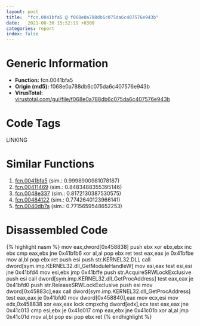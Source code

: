 ```yaml
---
layout: post
title:  "fcn.0041bfa5 @ f068e0a788db6c075da6c407576e943b"
date:   2021-08-30 15:52:19 +0300
categories: report
index: false
---
```


# Generic Information
- **Function:** fcn.0041bfa5
- **Origin (md5):** f068e0a788db6c075da6c407576e943b
- **VirusTotal:** [virustotal.com/gui/file/f068e0a788db6c075da6c407576e943b][virustotal_ref]

# Code Tags
<span class="tag" id="LINKING">LINKING</span>


# Similar Functions

1. [fcn.0041bfa5][similar_1_ref] (sim.: 0.9998900981078187)
2. [fcn.00411469][similar_2_ref] (sim.: 0.8483488355395146)
3. [fcn.0048e337][similar_3_ref] (sim.: 0.8172130387530575)
4. [fcn.00484122][similar_4_ref] (sim.: 0.7742640123966141)
5. [fcn.0040db7a][similar_5_ref] (sim.: 0.7715659548652253)


# Disassembled Code

{% highlight nasm %}
mov eax,dword[0x458838]
push ebx
xor ebx,ebx
inc ebx
cmp eax,ebx
jne 0x41bfb6
xor al,al
pop ebx
ret 
test eax,eax
je 0x41bfbe
mov al,bl
pop ebx
ret 
push esi
push str.KERNEL32.DLL
call dword[sym.imp.KERNEL32.dll_GetModuleHandleW]
mov esi,eax
test esi,esi
jne 0x41bfd4
mov esi,ebx
jmp 0x41bffe
push str.AcquireSRWLockExclusive
push esi
call dword[sym.imp.KERNEL32.dll_GetProcAddress]
test eax,eax
je 0x41bfd0
push str.ReleaseSRWLockExclusive
push esi
mov dword[0x45883c],eax
call dword[sym.imp.KERNEL32.dll_GetProcAddress]
test eax,eax
je 0x41bfd0
mov dword[0x458840],eax
mov ecx,esi
mov edx,0x458838
xor eax,eax
lock cmpxchg dword[edx],ecx
test eax,eax
jne 0x41c013
cmp esi,ebx
je 0x41c017
cmp eax,ebx
jne 0x41c01b
xor al,al
jmp 0x41c01d
mov al,bl
pop esi
pop ebx
ret 
{% endhighlight %}


[similar_1_ref]: /report/fcn.0041bfa5@e02c832a2c768752009e071574e12967
[similar_2_ref]: /report/fcn.00411469@5f763449465a14d1cdb5ea67e2f984d0
[similar_3_ref]: /report/fcn.0048e337@3b2d901eaca41ce14deca6a48c0c801a
[similar_4_ref]: /report/fcn.00484122@17d73cbafe6dd96dd6f2291fab06fbb5
[similar_5_ref]: /report/fcn.0040db7a@f068e0a788db6c075da6c407576e943b
[virustotal_ref]: https://www.virustotal.com/gui/file/f068e0a788db6c075da6c407576e943b